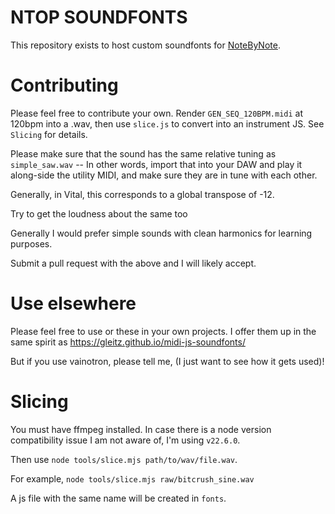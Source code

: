 # NTOP SOUNDFONTS
This repository exists to host custom soundfonts for [NoteByNote](https://github.com/NoTalkOnlyProx/NoteByNote).

# Contributing
Please feel free to contribute your own. Render `GEN_SEQ_120BPM.midi` at 120bpm into a .wav,
then use `slice.js` to convert into an instrument JS. See `Slicing` for details.

Please make sure that the sound has the same relative tuning as `simple_saw.wav` --
In other words, import that into your DAW and play it along-side the utility MIDI, and make sure
they are in tune with each other.

Generally, in Vital, this corresponds to a global transpose of -12.

Try to get the loudness about the same too

Generally I would prefer simple sounds with clean harmonics for learning purposes.

Submit a pull request with the above and I will likely accept.

# Use elsewhere

Please feel free to use or these in your own projects. I offer them up in the same spirit as
https://gleitz.github.io/midi-js-soundfonts/

But if you use vainotron, please tell me, (I just want to see how it gets used)!

# Slicing

You must have ffmpeg installed.
In case there is a node version compatibility issue I am not aware of, I'm using `v22.6.0`.

Then use `node tools/slice.mjs path/to/wav/file.wav`.

For example, `node tools/slice.mjs raw/bitcrush_sine.wav`

A js file with the same name will be created in `fonts`.

